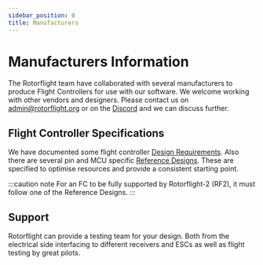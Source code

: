 ```yaml
---
sidebar_position: 0
title: Manufacturers
---
```


# Manufacturers Information  
The Rotorflight team have collaborated with several manufacturers to produce Flight Controllers for use with our software. We welcome working with other vendors and designers. Please contact us on admin@rotorflight.org or on the [Discord](https://discord.gg/7S2Emh9TsR) and we can discuss further.  

## Flight Controller Specifications
We have documented some flight controller [Design Requirements](Design-Requirements.md). Also there are several pin and MCU specific [Reference Designs](Reference-Design.md). These are specified to optimise resources and provide a consistent starting point. 

:::caution note
For an FC to be fully supported by Rotorflight-2 (RF2), it must follow one of the Reference Designs.
:::

## Support
Rotorflight can provide a testing team for your design. Both from the electrical side interfacing to different receivers and ESCs as well as flight testing by great pilots. 